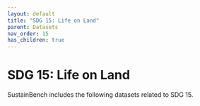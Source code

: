 ```yaml
---
layout: default
title: "SDG 15: Life on Land"
parent: Datasets
nav_order: 15
has_children: true
---
```


# SDG 15: Life on Land

SustainBench includes the following datasets related to SDG 15.
